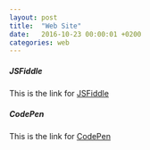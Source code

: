 ```yaml
---
layout: post
title:  "Web Site"
date:   2016-10-23 00:00:01 +0200
categories: web
---
```


##### **JSFiddle**
This is the link for [JSFiddle][link-jsfiddle]

##### **CodePen**
This is the link for [CodePen][link-codepen]

[link-jsfiddle]: https://jsfiddle.net/
[link-codepen]: https://codepen.io/
